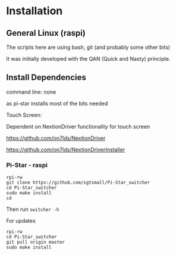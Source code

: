 # Installation

## General Linux (raspi)
 The scripts here are using bash, git (and probably some other bits)

It was initially developed with the QAN (Quick and Nasty) principle.

## Install Dependencies

command line: none

as pi-star installs most of the bits needed

Touch Screen:

Dependent on NextionDriver functionality for touch screen

https://github.com/on7lds/NextionDriver

https://github.com/on7lds/NextionDriverInstaller


### Pi-Star - raspi

```
rpi-rw
git clone https://github.com/sgtsmall/Pi-Star_switcher
cd Pi-Star_switcher
sudo make install
cd

```

Then run
```switcher -h```


For updates

```
rpi-rw
cd Pi-Star_switcher
git pull origin master
sudo make install
```
